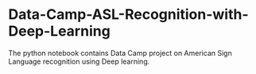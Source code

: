 # Data-Camp-ASL-Recognition-with-Deep-Learning

The python notebook contains Data Camp project on American Sign Language recognition using Deep learning.
